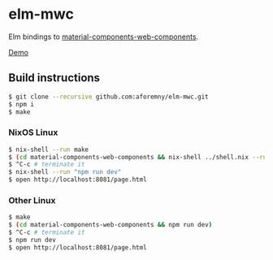 # elm-mwc

Elm bindings to
[material-components-web-components](https://github.com/material-components/material-components-web-components).

[Demo](https://aforemny.github.io/elm-mwc)


## Build instructions

```sh
$ git clone --recursive github.com:aforemny/elm-mwc.git
$ npm i
$ make
```


### NixOS Linux

```sh
$ nix-shell --run make
$ (cd material-components-web-components && nix-shell ../shell.nix --run "npm run dev")
$ ^C-c # terminate it
$ nix-shell --run "npm run dev"
$ open http://localhost:8081/page.html
```

### Other Linux

```sh
$ make
$ (cd material-components-web-components && npm run dev)
$ ^C-c # terminate it
$ npm run dev
$ open http://localhost:8081/page.html
```
